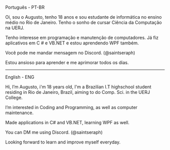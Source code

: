 Português - PT-BR 

Oi, sou o Augusto, tenho 18 anos e sou estudante de informática no ensino médio no Rio de Janeiro. Tenho o sonho de cursar Ciência da Computação na UERJ.

Tenho interesse em programação e manutenção de computadores. Já fiz aplicativos em C # e VB.NET e estou aprendendo WPF também.

Você pode me mandar mensagem no Discord. (@saintseraph)

Estou ansioso para aprender e me aprimorar todos os dias.

-----------------------------------------------------------------------------------------------------------------
English - ENG

Hi, I’m Augusto, i'm 18 years old, I'm a Brazilian I.T highschool student residing in Rio de Janeiro, Brazil, aiming to do Comp. Sci. in the UERJ College.

I’m interested in Coding and Programming, as well as computer maintenance.

Made applications in C# and VB.NET, learning WPF as well.

You can DM me using Discord. (@saintseraph)

Looking forward to learn and improve myself everyday.

<!---
SeraphZz/SeraphZz is a ✨ special ✨ repository because its `README.md` (this file) appears on your GitHub profile.
You can click the Preview link to take a look at your changes.
--->
